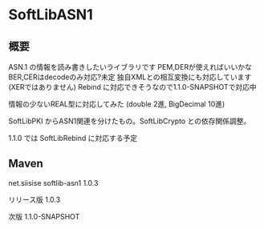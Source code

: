 # SoftLibASN1

## 概要

ASN.1 の情報を読み書きしたいライブラリです
PEM,DERが使えればいいかな
BER,CERはdecodeのみ対応?未定
独自XMLとの相互変換にも対応しています (XERではありません)
Rebind に対応できそうなので1.1.0-SNAPSHOTで対応中

情報の少ないREAL型に対応してみた (double 2進, BigDecimal 10進)

SoftLibPKI からASN1関連を分けたもの。SoftLibCrypto との依存関係調整。

1.1.0 では SoftLibRebind に対応する予定

## Maven

net.siisise
softlib-asn1
1.0.3

リリース版 1.0.3

次版 1.1.0-SNAPSHOT